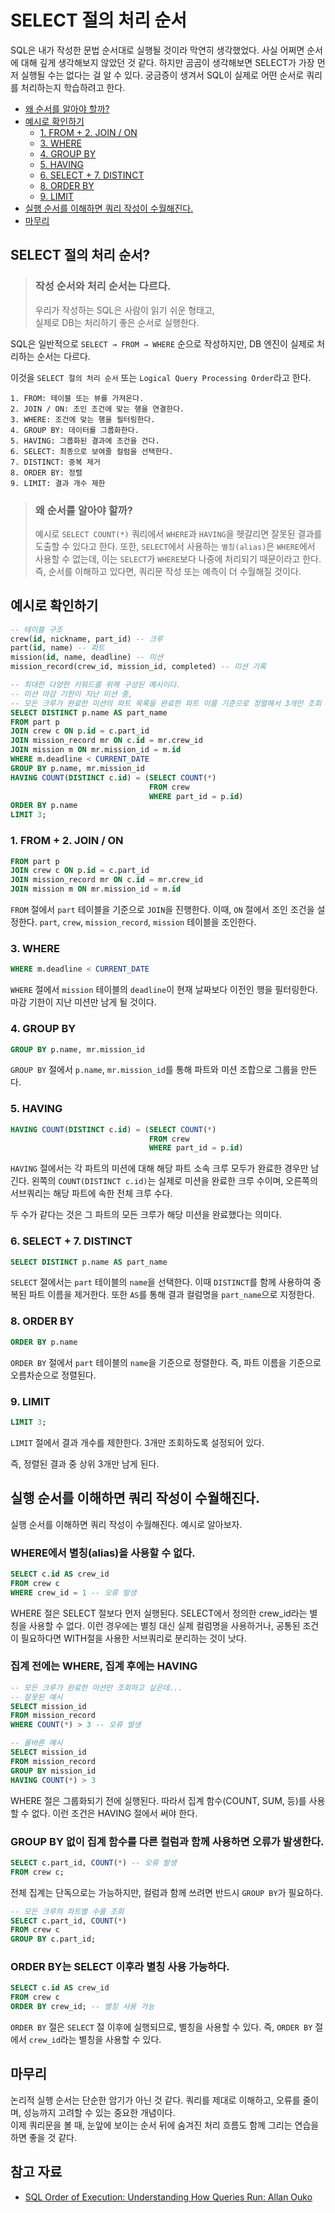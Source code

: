 # SELECT 절의 처리 순서

SQL은 내가 작성한 문법 순서대로 실행될 것이라 막연히 생각했었다.
사실 어쩌면 순서에 대해 깊게 생각해보지 않았던 것 같다.
하지만 곰곰이 생각해보면 SELECT가 가장 먼저 실행될 수는 없다는 걸 알 수 있다.
궁금증이 생겨서 SQL이 실제로 어떤 순서로 쿼리를 처리하는지 학습하려고 한다.

- [왜 순서를 알아야 할까?](#왜-순서를-알아야-할까)
- [예시로 확인하기](#예시로-확인하기)
  - [1. FROM + 2. JOIN / ON](#1-from--2-join--on)
  - [3. WHERE](#3-where)
  - [4. GROUP BY](#4-group-by)
  - [5. HAVING](#5-having)
  - [6. SELECT + 7. DISTINCT](#6-select--7-distinct)
  - [8. ORDER BY](#8-order-by)
  - [9. LIMIT](#9-limit)
- [실행 순서를 이해하면 쿼리 작성이 수월해진다.](#실행-순서를-이해하면-쿼리-작성이-수월해진다)
- [마무리](#마무리)

## SELECT 절의 처리 순서?

> ### 작성 순서와 처리 순서는 다르다.
>
> 우리가 작성하는 SQL은 사람이 읽기 쉬운 형태고,  
> 실제로 DB는 처리하기 좋은 순서로 실행한다.

SQL은 일반적으로 `SELECT → FROM → WHERE` 순으로 작성하지만, DB 엔진이 실제로 처리하는 순서는 다르다.

이것을 `SELECT 절의 처리 순서` 또는 `Logical Query Processing Order`라고 한다.

```
1. FROM: 테이블 또는 뷰를 가져온다.
2. JOIN / ON: 조인 조건에 맞는 행을 연결한다.
3. WHERE: 조건에 맞는 행을 필터링한다.
4. GROUP BY: 데이터를 그룹화한다.
5. HAVING: 그룹화된 결과에 조건을 건다.
6. SELECT: 최종으로 보여줄 컬럼을 선택한다.
7. DISTINCT: 중복 제거
8. ORDER BY: 정렬
9. LIMIT: 결과 개수 제한
```

> ### 왜 순서를 알아야 할까?
>
> 예시로 `SELECT COUNT(*)` 쿼리에서 `WHERE`과 `HAVING`을 헷갈리면 잘못된 결과를 도출할 수 있다고 한다. 또한, `SELECT`에서 사용하는 `별칭(alias)`은 `WHERE`에서 사용할 수 없는데, 이는 `SELECT`가 `WHERE`보다 나중에 처리되기 때문이라고 한다. 즉, 순서를 이해하고 있다면, 쿼리문 작성 또는 예측이 더 수월해질 것이다.

## 예시로 확인하기

```sql
-- 테이블 구조
crew(id, nickname, part_id) -- 크루
part(id, name) -- 파트
mission(id, name, deadline) -- 미션
mission_record(crew_id, mission_id, completed) -- 미션 기록
```

```sql
-- 최대한 다양한 키워드를 위해 구성된 예시이다.
-- 미션 마감 기한이 지난 미션 중,
-- 모든 크루가 완료한 미션의 파트 목록을 완료한 파트 이름 기준으로 정렬해서 3개만 조회
SELECT DISTINCT p.name AS part_name
FROM part p
JOIN crew c ON p.id = c.part_id
JOIN mission_record mr ON c.id = mr.crew_id
JOIN mission m ON mr.mission_id = m.id
WHERE m.deadline < CURRENT_DATE
GROUP BY p.name, mr.mission_id
HAVING COUNT(DISTINCT c.id) = (SELECT COUNT(*)
                               FROM crew
                               WHERE part_id = p.id)
ORDER BY p.name
LIMIT 3;
```

### 1. FROM + 2. JOIN / ON

```sql
FROM part p
JOIN crew c ON p.id = c.part_id
JOIN mission_record mr ON c.id = mr.crew_id
JOIN mission m ON mr.mission_id = m.id
```

`FROM` 절에서 `part` 테이블을 기준으로 `JOIN`을 진행한다.
이때, `ON` 절에서 조인 조건을 설정한다.
`part`, `crew`, `mission_record`, `mission` 테이블을 조인한다.

### 3. WHERE

```sql
WHERE m.deadline < CURRENT_DATE
```

`WHERE` 절에서 `mission` 테이블의 `deadline`이 현재 날짜보다 이전인 행을 필터링한다.
마감 기한이 지난 미션만 남게 될 것이다.

### 4. GROUP BY

```sql
GROUP BY p.name, mr.mission_id
```

`GROUP BY` 절에서 `p.name`, `mr.mission_id`를 통해 파트와 미션 조합으로 그룹을 만든다.

### 5. HAVING

```sql
HAVING COUNT(DISTINCT c.id) = (SELECT COUNT(*)
                               FROM crew
                               WHERE part_id = p.id)
```

`HAVING` 절에서는 각 파트의 미션에 대해 해당 파트 소속 크루 모두가 완료한 경우만 남긴다.
왼쪽의 `COUNT(DISTINCT c.id)`는 실제로 미션을 완료한 크루 수이며,
오른쪽의 서브쿼리는 해당 파트에 속한 전체 크루 수다.

두 수가 같다는 것은 그 파트의 모든 크루가 해당 미션을 완료했다는 의미다.

### 6. SELECT + 7. DISTINCT

```sql
SELECT DISTINCT p.name AS part_name
```

`SELECT` 절에서는 `part` 테이블의 `name`을 선택한다.
이때 `DISTINCT`를 함께 사용하여 중복된 파트 이름을 제거한다.
또한 `AS`를 통해 결과 컬럼명을 `part_name`으로 지정한다.

### 8. ORDER BY

```sql
ORDER BY p.name
```

`ORDER BY` 절에서 `part` 테이블의 `name`을 기준으로 정렬한다. 즉, 파트 이름을 기준으로 오름차순으로 정렬된다.

### 9. LIMIT

```sql
LIMIT 3;
```

`LIMIT` 절에서 결과 개수를 제한한다.
3개만 조회하도록 설정되어 있다.

즉, 정렬된 결과 중 상위 3개만 남게 된다.

## 실행 순서를 이해하면 쿼리 작성이 수월해진다.

실행 순서를 이해하면 쿼리 작성이 수월해진다. 예시로 알아보자.

### WHERE에서 별칭(alias)을 사용할 수 없다.

```sql
SELECT c.id AS crew_id
FROM crew c
WHERE crew_id = 1 -- 오류 발생
```

WHERE 절은 SELECT 절보다 먼저 실행된다.
SELECT에서 정의한 crew_id라는 별칭을 사용할 수 없다.
이런 경우에는 별칭 대신 실제 컬럼명을 사용하거나, 공통된 조건이 필요하다면 WITH절을 사용한 서브쿼리로 분리하는 것이 낫다.

### 집계 전에는 WHERE, 집계 후에는 HAVING

```sql
-- 모든 크루가 완료한 미션만 조회하고 싶은데...
-- 잘못된 예시
SELECT mission_id
FROM mission_record
WHERE COUNT(*) > 3 -- 오류 발생

-- 올바른 예시
SELECT mission_id
FROM mission_record
GROUP BY mission_id
HAVING COUNT(*) > 3
```

WHERE 절은 그룹화되기 전에 실행된다. 따라서 집계 함수(COUNT, SUM, 등)를 사용할 수 없다. 이런 조건은 HAVING 절에서 써야 한다.

### GROUP BY 없이 집계 함수를 다른 컬럼과 함께 사용하면 오류가 발생한다.

```sql
SELECT c.part_id, COUNT(*) -- 오류 발생
FROM crew c;
```

전체 집계는 단독으로는 가능하지만, 컬럼과 함께 쓰려면 반드시 `GROUP BY`가 필요하다.

```sql
-- 모든 크루의 파트별 수를 조회
SELECT c.part_id, COUNT(*)
FROM crew c
GROUP BY c.part_id;
```

### ORDER BY는 SELECT 이후라 별칭 사용 가능하다.

```sql
SELECT c.id AS crew_id
FROM crew c
ORDER BY crew_id; -- 별칭 사용 가능
```

`ORDER BY` 절은 `SELECT` 절 이후에 실행되므로, 별칭을 사용할 수 있다. 즉, `ORDER BY` 절에서 `crew_id`라는 별칭을 사용할 수 있다.

## 마무리

논리적 실행 순서는 단순한 암기가 아닌 것 같다.
쿼리를 제대로 이해하고, 오류를 줄이며, 성능까지 고려할 수 있는 중요한 개념이다.  
이제 쿼리문을 볼 때, 눈앞에 보이는 순서 뒤에 숨겨진 처리 흐름도 함께 그리는 연습을 하면 좋을 것 같다.

## 참고 자료

- [SQL Order of Execution: Understanding How Queries Run: Allan Ouko](https://www.datacamp.com/tutorial/sql-order-of-execution)
